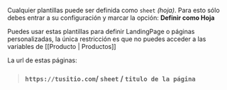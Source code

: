 Cualquier plantillas puede ser definida como `sheet` _(hoja)_. Para esto sólo debes entrar a su configuración y marcar la opción: **Definir como Hoja**

Puedes usar estas plantillas para definir LandingPage o páginas personalizadas, la única restricción es que no puedes acceder a las variables de [[Producto | Productos]] 



La url de estas páginas:
 
> ### `https://tusitio.com`/ `sheet` / `titulo de la página`  